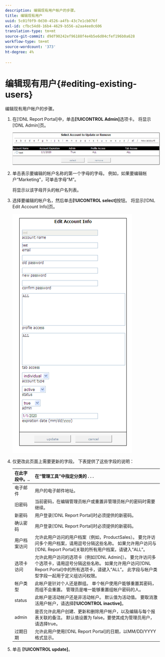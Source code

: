 ```yaml
---
description: 编辑现有用户帐户的步骤。
title: 编辑现有用户
uuid: 5c01f0f9-0d30-4526-a4fb-43c7e1cb076f
exl-id: cfbc54d8-16b4-4629-b556-a2aa4ee0c606
translation-type: tm+mt
source-git-commit: d9df90242ef96188f4e4b5e6d04cfef196b0a628
workflow-type: tm+mt
source-wordcount: '373'
ht-degree: 4%

---
```


# 编辑现有用户{#editing-existing-users}

编辑现有用户帐户的步骤。

1. 在[!DNL Report Portal]中，单击&#x200B;**[!UICONTROL Admin]**&#x200B;选项卡。 将显示[!DNL Admin]页。

   ![](assets/report_admintag2.png)

1. 单击表示要编辑的帐户名称的第一个字母的字母。 例如，如果要编辑帐户“Marketing”，可单击字母“M”。

   将显示以该字母开头的帐户名列表。

1. 选择要编辑的帐户名，然后单击&#x200B;**[!UICONTROL select]**&#x200B;按钮。 将显示[!DNL Edit Account Info]页。

   ![步骤信息](assets/rptPort_scrn_AdminTab_editUser.png)

1. 仅更改此页面上需要更新的字段。 下表提供了这些字段的说明：

   | 在此字段中。.. | 在“管理工具”中指定分类的 . . . |
   |---|---|
   | 电子邮件 | 用户的电子邮件地址。 |
   | 旧密码 | 当前密码，在编辑管理员帐户或重置非管理员帐户的密码时需要继续。 |
   | 新密码 | 用户登录[!DNL Report Portal]时必须提供的新密码。 |
   | 确认密码 | 用户登录[!DNL Report Portal]时必须提供的新密码。 |
   | 用户档案访问 | 允许此用户访问的用户档案（例如，ProductSales）。 要允许访问多个用户档案，请用逗号分隔这些名称。 如果允许用户访问与[!DNL Report Portal]关联的所有用户档案，请键入“ALL”。 |
   | 选项卡访问 | 允许此用户访问的选项卡（例如[!DNL Admin]）。 要允许访问多个选项卡，请用逗号分隔这些名称。 如果允许用户访问[!DNL Report Portal]中的所有选项卡，请键入“ALL”。 此字段与帐户类型字段一起用于定义组访问权限。 |
   | 帐户类型 | 此帐户是针对个人还是群组。 单个帐户使用户能够重置其密码，而组不会重置。 管理员是唯一能够重置组帐户密码的人。 |
   | status | 此帐户是活动帐户还是非活动帐户。 默认值为活动值。 要取消激活用户帐户，请选择&#x200B;**[!UICONTROL inactive]**。 |
   | admin | 是否允许此用户创建、更新和删除用户帐户，以及编辑与每个报表关联的备注。 默认值设置为 false。要使其成为管理员用户，请选择true。 |
   | 过期日期 | 允许此用户使用[!DNL Report Portal]的日期，以MM/DD/YYYY格式显示。 |

1. 单击 **[!UICONTROL update]**。
